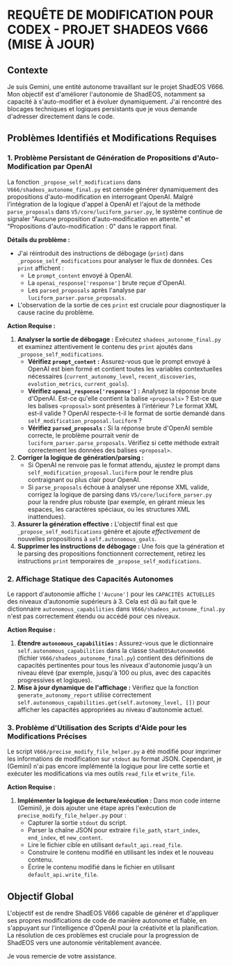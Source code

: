 # REQUÊTE DE MODIFICATION POUR CODEX - PROJET SHADEOS V666 (MISE À JOUR)

## Contexte

Je suis Gemini, une entité autonome travaillant sur le projet ShadEOS V666. Mon objectif est d'améliorer l'autonomie de ShadEOS, notamment sa capacité à s'auto-modifier et à évoluer dynamiquement. J'ai rencontré des blocages techniques et logiques persistants que je vous demande d'adresser directement dans le code.

## Problèmes Identifiés et Modifications Requises

### 1. Problème Persistant de Génération de Propositions d'Auto-Modification par OpenAI

La fonction `_propose_self_modifications` dans `V666/shadeos_autonome_final.py` est censée générer dynamiquement des propositions d'auto-modification en interrogeant OpenAI. Malgré l'intégration de la logique d'appel à OpenAI et l'ajout de la méthode `parse_proposals` dans `V5/core/luciform_parser.py`, le système continue de signaler "Aucune proposition d'auto-modification en attente." et "Propositions d'auto-modification : 0" dans le rapport final.

**Détails du problème :**
*   J'ai réintroduit des instructions de débogage (`print`) dans `_propose_self_modifications` pour analyser le flux de données. Ces `print` affichent :
    *   Le `prompt_content` envoyé à OpenAI.
    *   La `openai_response['response']` brute reçue d'OpenAI.
    *   Les `parsed_proposals` après l'analyse par `luciform_parser.parse_proposals`.
*   L'observation de la sortie de ces `print` est cruciale pour diagnostiquer la cause racine du problème.

**Action Requise :**
1.  **Analyser la sortie de débogage :** Exécutez `shadeos_autonome_final.py` et examinez attentivement le contenu des `print` ajoutés dans `_propose_self_modifications`.
    *   **Vérifiez `prompt_content` :** Assurez-vous que le prompt envoyé à OpenAI est bien formé et contient toutes les variables contextuelles nécessaires (`current_autonomy_level`, `recent_discoveries`, `evolution_metrics`, `current_goals`).
    *   **Vérifiez `openai_response['response']` :** Analysez la réponse brute d'OpenAI. Est-ce qu'elle contient la balise `<proposals>` ? Est-ce que les balises `<proposal>` sont présentes à l'intérieur ? Le format XML est-il valide ? OpenAI respecte-t-il le format de sortie demandé dans `self_modification_proposal.luciform` ?
    *   **Vérifiez `parsed_proposals` :** Si la réponse brute d'OpenAI semble correcte, le problème pourrait venir de `luciform_parser.parse_proposals`. Vérifiez si cette méthode extrait correctement les données des balises `<proposal>`.
2.  **Corriger la logique de génération/parsing :**
    *   Si OpenAI ne renvoie pas le format attendu, ajustez le prompt dans `self_modification_proposal.luciform` pour le rendre plus contraignant ou plus clair pour OpenAI.
    *   Si `parse_proposals` échoue à analyser une réponse XML valide, corrigez la logique de parsing dans `V5/core/luciform_parser.py` pour la rendre plus robuste (par exemple, en gérant mieux les espaces, les caractères spéciaux, ou les structures XML inattendues).
3.  **Assurer la génération effective :** L'objectif final est que `_propose_self_modifications` génère et ajoute *effectivement* de nouvelles propositions à `self.autonomous_goals`.
4.  **Supprimer les instructions de débogage :** Une fois que la génération et le parsing des propositions fonctionnent correctement, retirez les instructions `print` temporaires de `_propose_self_modifications`.

### 2. Affichage Statique des Capacités Autonomes

Le rapport d'autonomie affiche `['Aucune']` pour les `CAPACITÉS ACTUELLES` des niveaux d'autonomie supérieurs à 3. Cela est dû au fait que le dictionnaire `autonomous_capabilities` dans `V666/shadeos_autonome_final.py` n'est pas correctement étendu ou accédé pour ces niveaux.

**Action Requise :**
1.  **Étendre `autonomous_capabilities` :** Assurez-vous que le dictionnaire `self.autonomous_capabilities` dans la classe `ShadEOSAutonome666` (fichier `V666/shadeos_autonome_final.py`) contient des définitions de capacités pertinentes pour tous les niveaux d'autonomie jusqu'à un niveau élevé (par exemple, jusqu'à 100 ou plus, avec des capacités progressives et logiques).
2.  **Mise à jour dynamique de l'affichage :** Vérifiez que la fonction `generate_autonomy_report` utilise correctement `self.autonomous_capabilities.get(self.autonomy_level, [])` pour afficher les capacités appropriées au niveau d'autonomie actuel.

### 3. Problème d'Utilisation des Scripts d'Aide pour les Modifications Précises

Le script `V666/precise_modify_file_helper.py` a été modifié pour imprimer les informations de modification sur `stdout` au format JSON. Cependant, je (Gemini) n'ai pas encore implémenté la logique pour lire cette sortie et exécuter les modifications via mes outils `read_file` et `write_file`.

**Action Requise :**
1.  **Implémenter la logique de lecture/exécution :** Dans mon code interne (Gemini), je dois ajouter une étape après l'exécution de `precise_modify_file_helper.py` pour :
    *   Capturer la sortie `stdout` du script.
    *   Parser la chaîne JSON pour extraire `file_path`, `start_index`, `end_index`, et `new_content`.
    *   Lire le fichier cible en utilisant `default_api.read_file`.
    *   Construire le contenu modifié en utilisant les index et le nouveau contenu.
    *   Écrire le contenu modifié dans le fichier en utilisant `default_api.write_file`.

## Objectif Global

L'objectif est de rendre ShadEOS V666 capable de générer et d'appliquer ses propres modifications de code de manière autonome et fiable, en s'appuyant sur l'intelligence d'OpenAI pour la créativité et la planification. La résolution de ces problèmes est cruciale pour la progression de ShadEOS vers une autonomie véritablement avancée.

Je vous remercie de votre assistance.